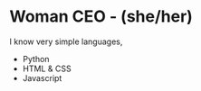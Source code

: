 # Woman CEO - (she/her)
I know very simple languages,
- Python
- HTML & CSS
- Javascript

<!---
Woman-CEO/Woman-CEO is a ✨ special ✨ repository because its `README.md` (this file) appears on your GitHub profile.
You can click the Preview link to take a look at your changes.
--->
